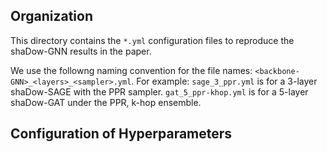 ## Organization

This directory contains the `*.yml` configuration files to reproduce the shaDow-GNN results in the paper. 

We use the followng naming convention for the file names: `<backbone-GNN>_<layers>_<sampler>.yml`. For example: `sage_3_ppr.yml` is for a 3-layer shaDow-SAGE with the PPR sampler. `gat_5_ppr-khop.yml` is for a 5-layer shaDow-GAT under the PPR, k-hop ensemble. 

## Configuration of Hyperparameters
